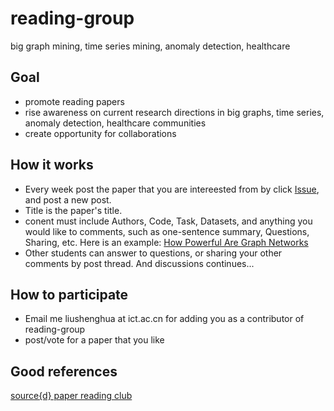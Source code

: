 # reading-group
big graph mining, time series mining, anomaly detection, healthcare


## Goal

- promote reading papers
- rise awareness on current research directions in big graphs, time series, anomaly detection, healthcare communities
- create opportunity for collaborations

## How it works

- Every week post the paper that you are intereested from by click [Issue](https://github.com/shenghua-liu/reading-group/issues), and post a new post.
- Title is the paper's title.
- conent must include Authors, Code, Task, Datasets, and anything you would like to comments, such as one-sentence summary, Questions, Sharing, etc. 
  Here is an example: [How Powerful Are Graph Networks](https://docs.google.com/document/d/1-xEng8w-Zw1sT23Wtxo5etXcEOTsx7q1TYT29nHBkhE/edit)
- Other students can answer to questions, or sharing your other comments by post thread. And discussions continues...

## How to participate
- Email me liushenghua at ict.ac.cn for adding you as a contributor of reading-group
- post/vote for a paper that you like

## Good references
[source{d} paper reading club](https://github.com/src-d/reading-club/blob/master/README.md)
